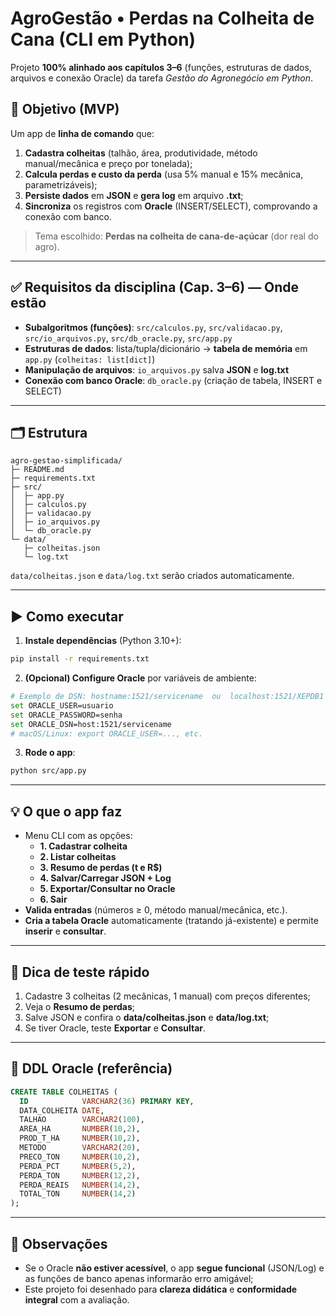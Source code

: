 # AgroGestão • Perdas na Colheita de Cana (CLI em Python)

Projeto **100% alinhado aos capítulos 3–6** (funções, estruturas de dados, arquivos e conexão Oracle) da tarefa *Gestão do Agronegócio em Python*.

## 🎯 Objetivo (MVP)
Um app de **linha de comando** que:
1) **Cadastra colheitas** (talhão, área, produtividade, método manual/mecânica e preço por tonelada);
2) **Calcula perdas e custo da perda** (usa 5% manual e 15% mecânica, parametrizáveis);
3) **Persiste dados** em **JSON** e **gera log** em arquivo **.txt**;
4) **Sincroniza** os registros com **Oracle** (INSERT/SELECT), comprovando a conexão com banco.

> Tema escolhido: **Perdas na colheita de cana-de-açúcar** (dor real do agro).

---

## ✅ Requisitos da disciplina (Cap. 3–6) — Onde estão
- **Subalgoritmos (funções)**: `src/calculos.py`, `src/validacao.py`, `src/io_arquivos.py`, `src/db_oracle.py`, `src/app.py`  
- **Estruturas de dados**: lista/tupla/dicionário → **tabela de memória** em `app.py` (`colheitas: list[dict]`)
- **Manipulação de arquivos**: `io_arquivos.py` salva **JSON** e **log.txt**
- **Conexão com banco Oracle**: `db_oracle.py` (criação de tabela, INSERT e SELECT)

---

## 🗂️ Estrutura
```
agro-gestao-simplificada/
├─ README.md
├─ requirements.txt
├─ src/
│  ├─ app.py
│  ├─ calculos.py
│  ├─ validacao.py
│  ├─ io_arquivos.py
│  └─ db_oracle.py
└─ data/
   ├─ colheitas.json
   └─ log.txt
```
`data/colheitas.json` e `data/log.txt` serão criados automaticamente.

---

## ▶️ Como executar
1. **Instale dependências** (Python 3.10+):
```bash
pip install -r requirements.txt
```
2. **(Opcional) Configure Oracle** por variáveis de ambiente:
```bash
# Exemplo de DSN: hostname:1521/servicename  ou  localhost:1521/XEPDB1
set ORACLE_USER=usuario
set ORACLE_PASSWORD=senha
set ORACLE_DSN=host:1521/servicename
# macOS/Linux: export ORACLE_USER=..., etc.
```
3. **Rode o app**:
```bash
python src/app.py
```

---

## 💡 O que o app faz
- Menu CLI com as opções:
  - **1. Cadastrar colheita**
  - **2. Listar colheitas**
  - **3. Resumo de perdas (t e R$)**
  - **4. Salvar/Carregar JSON + Log**
  - **5. Exportar/Consultar no Oracle**
  - **6. Sair**
- **Valida entradas** (números ≥ 0, método manual/mecânica, etc.).
- **Cria a tabela Oracle** automaticamente (tratando já-existente) e permite **inserir** e **consultar**.

---

## 🧪 Dica de teste rápido
1) Cadastre 3 colheitas (2 mecânicas, 1 manual) com preços diferentes;  
2) Veja o **Resumo de perdas**;  
3) Salve JSON e confira o **data/colheitas.json** e **data/log.txt**;  
4) Se tiver Oracle, teste **Exportar** e **Consultar**.

---

## 🧾 DDL Oracle (referência)
```sql
CREATE TABLE COLHEITAS (
  ID            VARCHAR2(36) PRIMARY KEY,
  DATA_COLHEITA DATE,
  TALHAO        VARCHAR2(100),
  AREA_HA       NUMBER(10,2),
  PROD_T_HA     NUMBER(10,2),
  METODO        VARCHAR2(20),
  PRECO_TON     NUMBER(10,2),
  PERDA_PCT     NUMBER(5,2),
  PERDA_TON     NUMBER(12,2),
  PERDA_REAIS   NUMBER(14,2),
  TOTAL_TON     NUMBER(14,2)
);
```

---

## 📌 Observações
- Se o Oracle **não estiver acessível**, o app **segue funcional** (JSON/Log) e as funções de banco apenas informarão erro amigável;
- Este projeto foi desenhado para **clareza didática** e **conformidade integral** com a avaliação.
